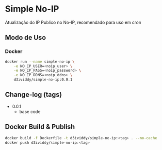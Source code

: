# Simple No-IP

Atualização do IP Publico no No-IP, recomendado para uso em cron

## Modo de Uso

### Docker

```sh
docker run --name simple-no-ip \
    -e NO_IP_USER=<noip_user> \
    -e NO_IP_PASS=<noip_password> \
    -e NO_IP_DDNS=<noip_ddns> \
    d3ividdy/simple-no-ip:0.0.1
```

## Change-log (tags)

- 0.0.1
  - base code

## Docker Build & Publish

```sh
docker build -f Dockerfile -t d3ividdy/simple-no-ip:<tag> . --no-cache
docker push d3ividdy/simple-no-ip:<tag>
```
